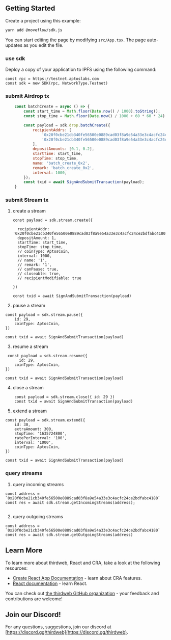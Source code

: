 ## Getting Started

Create a project using this example:

```bash
yarn add @moveflow/sdk.js
```

You can start editing the page by modifying `src/App.tsx`. The page auto-updates as you edit the file.

### use sdk

Deploy a copy of your application to IPFS using the following command:
 
```
const rpc = https://testnet.aptoslabs.com
const sdk = new SDK(rpc, NetworkType.Testnet)
```

### submit Airdrop tx

```javascript
    const batchCreate = async () => {
        const start_time = Math.floor(Date.now() / 1000).toString();
        const stop_time = Math.floor(Date.now() / 1000 + 60 * 60 * 24).toString();

        const payload = sdk.drop.batchCreate({
            recipientAddrs: [
                '0x20f0cbe21cb340fe56500e0889cad03f8a9e54a33e3c4acfc24ce2bdfabc4180',
                '0x20f0cbe21cb340fe56500e0889cad03f8a9e54a33e3c4acfc24ce2bdfabc4180'
            ],
            depositAmounts: [0.1, 0.2],
            startTime: start_time,
            stopTime: stop_time,
            name: 'batch_create_0x2',
            remark: 'batch_create_0x2',
            interval: 1000,
        });
        const txid = await SignAndSubmitTransaction(payload);
    }
```

### submit Stream tx

1.  create a stream

    ```
    const payload = sdk.stream.create({

      recipientAddr: '0x20f0cbe21cb340fe56500e0889cad03f8a9e54a33e3c4acfc24ce2bdfabc4180',
      depositAmount: 1,
      startTime: start_time,
      stopTime: stop_time,
      // coinType: AptosCoin,
      interval: 1000,
      // name: '1',
      // remark: '1',
      // canPause: true,
      // closeable: true,
      // recipientModifiable: true

    })

    const txid = await SignAndSubmitTransaction(payload)
    ```

2. pause a stream

```
const payload = sdk.stream.pause({
    id: 29,
    coinType: AptosCoin,
})

const txid = await SignAndSubmitTransaction(payload)

```

3. resume a stream

```
 const payload = sdk.stream.resume({
      id: 29,
    coinType: AptosCoin,
})

const txid = await SignAndSubmitTransaction(payload)

```

4. close a stream 

```
    const payload = sdk.stream.close({ id: 29 })
    const txid = await SignAndSubmitTransaction(payload)
````


5. extend a stream

```
const payload = sdk.stream.extend({
    id: 30,
    extraAmount: 300,
    stopTime: '1635724800',
    ratePerInterval: '100',
    interval: '1000',
    coinType: AptosCoin,
})

const txid = await SignAndSubmitTransaction(payload)

```

### query streams 

1. query incoming streams
```
const address = `0x20f0cbe21cb340fe56500e0889cad03f8a9e54a33e3c4acfc24ce2bdfabc4180`
const res = await sdk.stream.getIncomingStreams(address);


```

2. query outgoing streams

```
const address = `0x20f0cbe21cb340fe56500e0889cad03f8a9e54a33e3c4acfc24ce2bdfabc4180`
const res = await sdk.stream.getOutgoingStreams(address)
```


## Learn More

To learn more about thirdweb, React and CRA, take a look at the following resources:

- [Create React App Documentation](https://facebook.github.io/create-react-app/docs/getting-started) - learn about CRA features.
- [React documentation](https://reactjs.org/) - learn React.

You can check out [the thirdweb GitHub organization](https://github.com/thirdweb-dev) - your feedback and contributions are welcome!

## Join our Discord!

For any questions, suggestions, join our discord at [https://discord.gg/thirdweb](https://discord.gg/thirdweb).
